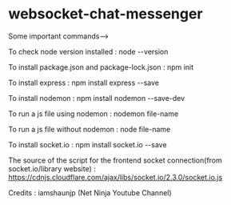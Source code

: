 # websocket-chat-messenger

Some important commands-->


To check node version installed :
node --version

To install package.json and package-lock.json :
npm init

To install express :
npm install express --save

To install nodemon :
npm install nodemon --save-dev

To run a js file using nodemon :
nodemon file-name

To run a js file without nodemon :
node file-name

To install socket.io :
npm install socket.io --save

The source of the script for the frontend socket connection(from socket.io/library website) :
https://cdnjs.cloudflare.com/ajax/libs/socket.io/2.3.0/socket.io.js

Credits : iamshaunjp (Net Ninja Youtube Channel) 
